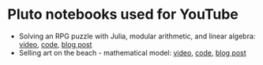 # Pluto notebooks used for YouTube

- Solving an RPG puzzle with Julia, modular arithmetic, and linear algebra: [video](https://youtu.be/L4QgBuiMmUk), [code](https://github.com/abelsiqueira/youtube/blob/main/rpg-puzzle.jl), [blog post](https://abelsiqueira.com/blog/2023-04-27-solving-an-rpg-puzzle-with-julia/)
- Selling art on the beach - mathematical model: [video](https://youtu.be/IOUi1juD5HQ), [code](https://github.com/abelsiqueira/youtube/blob/main/rpg-puzzle.jl), [blog post](https://abelsiqueira.com/blog/2023-06-14-selling-art-on-the-beach/)
